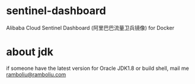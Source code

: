# sentinel-dashboard
Alibaba Cloud Sentinel Dashboard (阿里巴巴流量卫兵镜像)  for Docker

# about jdk
if someone have the latest version for Oracle JDK1.8 or build shell, mail me <ramboliu@ramboliu.com>
